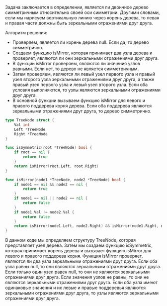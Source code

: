 Задача заключается в определении, является ли двоичное дерево симметричным относительно своей оси симметрии. Другими словами, если мы нарисуем вертикальную линию через корень дерева, то левая и правая части должны быть зеркальными отражениями друг друга.

Алгоритм решения:

- Проверяем, является ли корень дерева null. Если да, то дерево симметрично.
- Создаем функцию isMirror, которая принимает два узла дерева и проверяет, являются ли они зеркальными отражениями друг друга.
- В функции isMirror проверяем, являются ли значения узлов равными. Если нет, то дерево не является симметричным.
- Затем проверяем, являются ли левый узел первого узла и правый узел второго узла зеркальными отражениями друг друга, а также правый узел первого узла и левый узел второго узла. Если оба условия выполняются, то узлы являются зеркальными отражениями друг друга.
- В основной функции вызываем функцию isMirror для левого и правого поддерева корня дерева. Если оба поддерева являются зеркальными отражениями друг друга, то дерево симметрично.

```go
type TreeNode struct {
    Val int
    Left *TreeNode
    Right *TreeNode
}

func isSymmetric(root *TreeNode) bool {
    if root == nil {
        return true
    }
    return isMirror(root.Left, root.Right)
}

func isMirror(node1 *TreeNode, node2 *TreeNode) bool {
    if node1 == nil && node2 == nil {
        return true
    }
    if node1 == nil || node2 == nil {
        return false
    }
    if node1.Val != node2.Val {
        return false
    }
    return isMirror(node1.Left, node2.Right) && isMirror(node1.Right, node2.Left)
}
```

В данном коде мы определяем структуру TreeNode, которая представляет узел дерева. Затем мы создаем функцию isSymmetric, которая принимает корень дерева и вызывает функцию isMirror для левого и правого поддерева корня. Функция isMirror проверяет, являются ли два узла зеркальными отражениями друг друга. Если оба узла равны null, то они являются зеркальными отражениями друг друга. Если только один узел равен null, то они не являются зеркальными отражениями друг друга. Если значения узлов не равны, то они не являются зеркальными отражениями друг друга. Если оба узла имеют одинаковые значения и их левые и правые поддеревья являются зеркальными отражениями друг друга, то узлы являются зеркальными отражениями друг друга.
